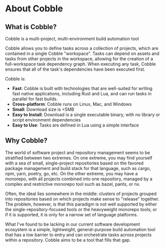# About Cobble

## What is Cobble?

Cobble is a multi-project, multi-environment build automation tool

Cobble allows you to define tasks across a collection of projects, which are contained in a single Cobble "workspace".  Tasks can depend on assets and tasks from other projects in the workspace, allowing for the creation of a full-workspace task dependency graph.  When executing any task, Cobble ensures that all of the task's dependencies have been executed first.

Cobble is:

- __Fast__: Cobble is built with technologies that are well-suited for writing fast native applications, including Rust and Lua, and can run tasks in parallel for fast builds.
- __Cross-platform__: Cobble runs on Linux, Mac, and Windows
- __Small__: Download size is <5MB
- __Easy to Install__: Download is a single executable binary, with no library or script environment dependencies
- __Easy to Use__: Tasks are defined in Lua using a simple interface

## Why Cobble?

The world of software project and repository management seems to be stratified between two extremes.  On one extreme, you may find yourself with a sea of small, single-project repositories based on the favored package management and build stack for that language, such as cargo, npm, yarn, poetry, go, etc.  On the other extreme, you may have a monorepo, with all projects combined into one repository, managed by a complex and restrictive monorepo tool such as bazel, pants, or nx.

Often, the ideal lies somewhere in the middle: clusters of projects grouped into repositories based on which projects make sense to "release" together.  The problem, however, is that this paradigm is not well supported by either the single-repository-focused tools or the heavyweight monorepo tools; or if it is supported, it is only for a narrow set of language platforms.

What I've found to be lacking in our current software development ecosystem is a simple, lightweight, general-purpose build automation tool that has a low barrier to entry and can orchestrate tasks across projects within a repository.  Cobble aims to be a tool that fills that gap.
